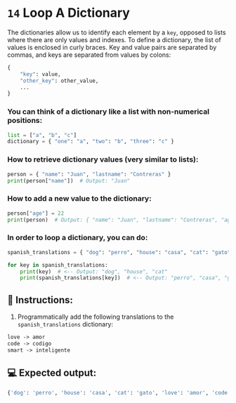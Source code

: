 # `14` Loop A Dictionary

The dictionaries allow us to identify each element by a `key`, opposed to lists where there are only values and indexes. To define a dictionary, the list of values is enclosed in curly braces. Key and value pairs are separated by commas, and keys are separated from values by colons: 

```py
{
    "key": value,
    "other_key": other_value,
    ...
}
```

### You can think of a dictionary like a list with non-numerical positions:

```python
list = ["a", "b", "c"]
dictionary = { "one": "a", "two": "b", "three": "c" }
```

### How to retrieve dictionary values (very similar to lists):

```python
person = { "name": "Juan", "lastname": "Contreras" }
print(person["name"])  # Output: "Juan"
```

### How to add a new value to the dictionary:

```python
person["age"] = 22
print(person)  # Output: { "name": "Juan", "lastname": "Contreras", "age": 22 }
```

### In order to loop a dictionary, you can do:

```python
spanish_translations = { "dog": "perro", "house": "casa", "cat": "gato" }

for key in spanish_translations:
    print(key)  # <-- Output: "dog", "house", "cat"
    print(spanish_translations[key])  # <-- Output: "perro", "casa", "gato"
```

## 📝 Instructions:

1. Programmatically add the following translations to the `spanish_translations` dictionary:

```txt
love -> amor
code -> codigo
smart -> inteligente
```

## 💻 Expected output:

```py
{'dog': 'perro', 'house': 'casa', 'cat': 'gato', 'love': 'amor', 'code': 'codigo', 'smart': 'inteligente'}
```
